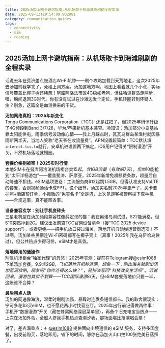 ```yaml
---
title: 2025汤加上网卡避坑指南:从机场取卡到海滩刷剧的全程实录
date: 2025-09-13T19:54:00.902081
category: communication-guides
tags:
  - connectivity
  - sim
  - roaming
---
```


## 2025汤加上网卡避坑指南：从机场取卡到海滩刷剧的全程实录

话说去年在斐济差点被酒店Wi-Fi坑惨——刷个攻略加载到天荒地老，这次2025年去汤加前我学乖了，死磕上网方案。汤加这地方啊，地图上看着就几个小点，实际信号覆盖比椰子树还稀疏！努库阿洛法市区4G稳如老狗，但往哈派群岛走两步，嘿，瞬间退回3G时代。你有没有试过在沙滩边发个定位，手机转圈转到怀疑人生？别急，这篇全是血泪换来的干货。

**汤加网络真相：2025年新变化**  
Tonga Communications Corporation（TCC）还是扛把子，但2025年悄悄升级了4G频段到Band 3/7/28，华为/苹果新机基本兼容。冷知识：汤加部分小岛基站靠太阳能供电，雨季信号波动像心情——我上月踩点时，瓦瓦乌群岛某渔村就因暴雨断网半天，当地人笑称“老天爷在收流量费”。APN设置超简单：TCC默认填`internet.tcc.to`就行，安卓机进设置两下搞定，iOS用户记得关“限制漫游”开关，不然机场落地就懵圈。  

**套餐价格别被宰！2025实时行情**  
本地SIM卡在努库阿洛法机场柜台卖$15起，含1GB流量（有效期7天），但加$10能抢到“太平洋畅游包”——覆盖斐济、萨摩亚，2025年新增免超额费条款，超量后自动降速不扣钱。eSIM选项更卷：主流服务商$12起跳1.5GB，但得认准支持VoLTE的套餐，否则视频通话卡成PPT。说个细节，汤加实名制2025年更严了，买卡要护照+酒店预订单，小摊贩的“免实名卡”全是坑，上次见游客被警察拦下查手机——合规这事，真不能图省事。  

**设备兼容玄学：别让手机变砖头**  
三星老机型在汤加频段兼容性像薛定谔的猫：我在奥诺岛测试过，S22能满格，但S10突然掉到2G。建议出发前查TCC官网设备清单（搜“TCC 2025 device support”），或者更绝——把手机放口袋过海关，落地开机自动弹运营商选项！不过啊，汤加某些民宿连Wi-Fi密码都写在椰子壳上（真事！2025年我在乌伊哈岛住过），但公共热点少得可怜，eSIM才是真香。  

**落地即用的骚操作**  
别信机场柜台“独家代理”的忽悠！2025年实测：提前在Telegram搜[@esim1088](https://t.me/s/esim1088)下单汤加套餐，$9.9含2GB，飞机落地开机秒连网。想象一下：刚出海关就刷出汤加蓝洞攻略，朋友问“你咋连得这么快？”，轻描淡写回“科技改变生活呗”。话说回来，漫游包其实不划算——TCC国际漫游$8/天，但eSIM套餐落地价只要一半，这账谁不会算？  

**最后唠点人话**  
汤加的网速像海浪，温柔时刷剧流畅，暴躁时连发条短信都卡。我的取舍很现实：宁可多花$3买eSIM，也不愿花两小时找营业厅。2025年出行前记得做两件事：手机开“数据漫游”开关（藏在蜂窝网络深层菜单里），再备个旧充电宝当热点——上次在汤加外岛，全船人挤我手机热点查潮汐表，那场面堪比抢演唱会票！  

对了，差点漏重点：✈ [@esim1088](https://t.me/s/esim1088) 提供面向出境通信的 eSIM 服务，支持多国套餐，出发前购买，落地即用。省下的时间，够你在汤加火山口拍100张绝美日落照了。